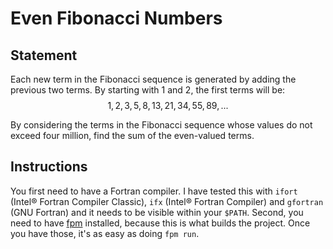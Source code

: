 # Even Fibonacci Numbers

## Statement

Each new term in the Fibonacci sequence is generated by adding the previous two terms. By starting with $1$ and $2$, the first terms will be: 
$$
1,\,2,\,3,\,5,\,8,\,13,\,21,\,34,\,55,\,89,\,...
$$

By considering the terms in the Fibonacci sequence whose values do not exceed four million, find the sum of the even-valued terms.

## Instructions
You first need to have a Fortran compiler. I have tested this with `ifort` (Intel® Fortran Compiler Classic), `ifx` (Intel® Fortran Compiler) and `gfortran` (GNU Fortran) and it needs to be visible within your `$PATH`. Second, you need to have [fpm](https://fpm.fortran-lang.org/) installed, because this is what builds the project. Once you have those, it's as easy as doing `fpm run`.

